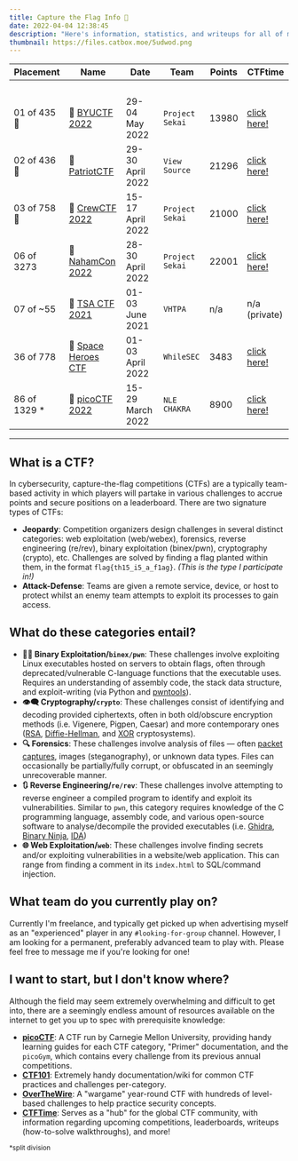 ```yaml
---
title: Capture the Flag Info 🏴
date: 2022-04-04 12:38:45
description: "Here's information, statistics, and writeups for all of my previous cybersecurity Capture the Flag (CTF) competitions."
thumbnail: https://files.catbox.moe/5udwod.png
---
```


| Placement    | Name                                                    | Date             | Team            | Points | CTFtime                                       |
|--------------|---------------------------------------------------------|------------------|-----------------|--------|-----------------------------------------------|
|              |                                                         |                  |                 |        | ⠀                                             |
| 01 of 435 🥇 | 🐆 [BYUCTF 2022](https://enscribe.dev/ctfs/byu/)        | 29-04 May 2022   | `Project Sekai` | 13980  | [click here!](https://ctftime.org/event/1588) |
| 02 of 436 🥈 | 🦅 [PatriotCTF](https://enscribe.dev/ctfs/patriot/)     | 29-30 April 2022 | `View Source`   | 21296  | [click here!](https://ctftime.org/event/1616) |
| 03 of 758 🥉 | 👥 [CrewCTF 2022](https://enscribe.dev/ctfs/crew/)      | 15-17 April 2022 | `Project Sekai` | 21000  | [click here!](https://ctftime.org/event/1568) |
| 06 of 3273   | 🏴 [NahamCon 2022](https://enscribe.dev/ctfs/naham/)    | 28-30 April 2022 | `Project Sekai` | 22001  | [click here!](https://ctftime.org/event/1630) |
| 07 of ~55    | 💾 [TSA CTF 2021](https://enscribe.dev/ctfs/tsa21/)     | 01-03 June 2021  | `VHTPA`         | n/a    | n/a (private)                                 |
| 36 of 778    | 🌌 [Space Heroes CTF](https://enscribe.dev/ctfs/shctf/) | 01-03 April 2022 | `WhileSEC`      | 3483   | [click here!](https://ctftime.org/event/1567) |
| 86 of 1329 * | 🚩 [picoCTF 2022](https://enscribe.dev/ctfs/pico22/)    | 15-29 March 2022 | `NLE CHAKRA`    | 8900   | [click here!](https://ctftime.org/event/1578) |

---

## What is a CTF?

In cybersecurity, capture-the-flag competitions (CTFs) are a typically team-based activity in which players will partake in various challenges to accrue points and secure positions on a leaderboard. There are two signature types of CTFs:

- **Jeopardy**: Competition organizers design challenges in several distinct categories: web exploitation (web/webex), forensics, reverse engineering (re/rev), binary exploitation (binex/pwn), cryptography (crypto), etc. Challenges are solved by finding a flag planted within them, in the format `flag{th15_i5_a_f1ag}`. *(This is the type I participate in!)*
- **Attack-Defense**: Teams are given a remote service, device, or host to protect whilst an enemy team attempts to exploit its processes to gain access.

## What do these categories entail?

- **👩‍💻 Binary Exploitation/`binex/pwn`**: These challenges involve exploiting Linux executables hosted on servers to obtain flags, often through deprecated/vulnerable C-language functions that the executable uses. Requires an understanding of assembly code, the stack data structure, and exploit-writing (via Python and [pwntools](https://docs.pwntools.com/en/stable/)).
- **👁‍🗨 Cryptography/`crypto`**: These challenges consist of identifying and decoding provided ciphertexts, often in both old/obscure encryption methods (i.e. Vigenere, Pigpen, Caesar) and more contemporary ones ([RSA](https://en.wikipedia.org/wiki/RSA_(cryptosystem)), [Diffie-Hellman](https://en.wikipedia.org/wiki/Diffie%E2%80%93Hellman_key_exchange), and [XOR](https://en.wikipedia.org/wiki/XOR_cipher) cryptosystems).
- **🔍 Forensics**: These challenges involve analysis of files — often [packet captures](https://www.solarwinds.com/resources/it-glossary/pcap), images (steganography), or unknown data types. Files can occasionally be partially/fully corrupt, or obfuscated in an seemingly unrecoverable manner.
- **🔃 Reverse Engineering/`re/rev`**: These challenges involve attempting to reverse engineer a compiled program to identify and exploit its vulnerabilities. Similar to `pwn`, this category requires knowledge of the C programming language, assembly code, and various open-source software to analyse/decompile the provided executables (i.e. [Ghidra](https://ghidra-sre.org/), [Binary Ninja](https://binary.ninja/), [IDA](https://hex-rays.com/ida-free/))
- **🌐 Web Exploitation/`web`**: These challenges involve finding secrets and/or exploiting vulnerabilities in a website/web application. This can range from finding a comment in its `index.html` to SQL/command injection.

## What team do you currently play on?

Currently I'm freelance, and typically get picked up when advertising myself as an "experienced" player in any `#looking-for-group` channel. However, I am looking for a permanent, preferably advanced team to play with. Please feel free to message me if you're looking for one!

## I want to start, but I don't know where?

Although the field may seem extremely overwhelming and difficult to get into, there are a seemingly endless amount of resources available on the internet to get you up to spec with prerequisite knowledge:

- **[picoCTF](https://picoctf.org/resources)**: A CTF run by Carnegie Mellon University, providing handy learning guides for each CTF category, "Primer" documentation, and the `picoGym`, which contains every challenge from its previous annual competitions.
- **[CTF101](https://ctf101.org/)**: Extremely handy documentation/wiki for common CTF practices and challenges per-category.
- **[OverTheWire](https://overthewire.org/wargames/)**: A "wargame" year-round CTF with hundreds of level-based challenges to help practice security concepts.
- **[CTFTime](https://ctftime.org/)**: Serves as a "hub" for the global CTF community, with information regarding upcoming competitions, leaderboards, writeups (how-to-solve walkthroughs), and more!

<sub>*split division</sub>
